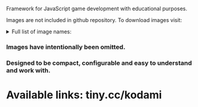 Framework for JavaScript game development with educational purposes.

Images are not included in github repository. 
To download images visit:

<details>

<summary>Full list of image names:</summary>

arrowDown.png;arrowDownLeft.png;arrowDownRight.png;arrowLeft.png;arrowRight.png;arrowUp.png;arrowUpLeft.png;arrowUpRight.png;backAlien.png;backBeach.png;backCactus.png;backCake.png;backClouds.png;backDesert.png;backForest.png;backGrass.png;backHills.png;backIndustry.png;backMarket.png;backMountain.png;backMushrooms.png;backNight.png;backSea.png;backSpikes.png;backStars.png;backSun.png;backSunset.png;backTower.png;backTrees.png;backWaterfall.png;backWaves.png;ballOrTarget.png;ballOrTree.png;barrelGreen.png;barrelGrey.png;barrelRed.png;bee.png;bird.png;bomb.png;box.png;boxAlienGreenSuit.png;boxAlienYellowSquare.png;boxAlienYellowSuit.png;boxItem.png;boxItemBoxed.png;boxItemDisabled.png;boxItemDisabledBoxed.png;buildingTile[0].png;buildingTile[10].png;buildingTile[11].png;buildingTile[12].png;buildingTile[13].png;buildingTile[14].png;buildingTile[15].png;buildingTile[16].png;buildingTile[17].png;buildingTile[18].png;buildingTile[19].png;buildingTile[1].png;buildingTile[20].png;buildingTile[21].png;buildingTile[22].png;buildingTile[23].png;buildingTile[24].png;buildingTile[25].png;buildingTile[26].png;buildingTile[27].png;buildingTile[28].png;buildingTile[29].png;buildingTile[2].png;buildingTile[30].png;buildingTile[31].png;buildingTile[32].png;buildingTile[33].png;buildingTile[34].png;buildingTile[35].png;buildingTile[36].png;buildingTile[37].png;buildingTile[38].png;buildingTile[39].png;buildingTile[3].png;buildingTile[40].png;buildingTile[4].png;buildingTile[5].png;buildingTile[6].png;buildingTile[7].png;buildingTile[8].png;buildingTile[9].png;building[0].png;building[1].png;building[2].png;building[3].png;bullet.png;burgerBronze.png;burgerGold.png;burgerSilver.png;bush1.png;bush2.png;cactus.png;carBlack.png;carBlue.png;carBody.png;carGreen.png;carRed.png;carYellow.png;cat.png;cherry.png;cloud.png;crosshairBlue.png;crosshairOutline.png;crystal.png;duckOutlineTarget.png;duckTarget.png;enemyBlack1.png;enemyBlack2.png;enemyBlack3.png;enemyBlack4.png;enemyBlack5.png;enemyBlue1.png;enemyBlue2.png;enemyBlue3.png;enemyBlue4.png;enemyBlue5.png;enemyGreen1.png;enemyGreen2.png;enemyGreen3.png;enemyGreen4.png;enemyGreen5.png;enemyRed1.png;enemyRed2.png;enemyRed3.png;enemyRed4.png;enemyRed5.png;explosion.png;explosion1.png;explosion2.png;femaleAction.png;femaleJump.png;femaleStand.png;femaleWalk1.png;fileNames.txt;flagBlue1.png;flagGreen1.png;flagRed1.png;flagYellow1.png;flagYellow2.png;flower1.png;flower2.png;flower3.png;flower4.png;flower5.png;flowerBlue.png;flowerPurple.png;flowerRed.png;flowerSmall.png;flyMan.png;gemBlue.png;gemGreen.png;gemRed.png;gemYellow.png;gem[0].png;gem[10].png;gem[11].png;gem[12].png;gem[13].png;gem[14].png;gem[15].png;gem[16].png;gem[17].png;gem[18].png;gem[19].png;gem[1].png;gem[20].png;gem[21].png;gem[22].png;gem[23].png;gem[24].png;gem[25].png;gem[26].png;gem[27].png;gem[28].png;gem[29].png;gem[2].png;gem[30].png;gem[31].png;gem[32].png;gem[33].png;gem[34].png;gem[35].png;gem[36].png;gem[37].png;gem[38].png;gem[39].png;gem[3].png;gem[40].png;gem[41].png;gem[42].png;gem[43].png;gem[44].png;gem[45].png;gem[46].png;gem[47].png;gem[4].png;gem[5].png;gem[6].png;gem[7].png;gem[8].png;gem[9].png;grass.png;groundCake.png;groundGrass.png;groundSnow.png;groundStone.png;gummyWorm.png;heart.png;heartSmall.png;heroHello.png;heroStand.png;heroWalk.png;house[0].png;house[1].png;house[2].png;house[3].png;house[4].png;isoCubeBlue.png;isoCubeOrange.png;isoCubePurple.png;jelly[0].png;jelly[1].png;jelly[2].png;jelly[3].png;jelly[4].png;jelly[5].png;jetpack.png;jewelBlue.png;jewelGreen.png;jewelRed.png;jewelYellow.png;joystick.png;laserBlue[0].png;laserBlue[1].png;laserBlue[2].png;laserGreen[0].png;laserGreen[1].png;laserGreen[2].png;laserRed[0].png;laserRed[1].png;laserRed[2].png;lava.png;lollipopFruitYellow.png;missile[0].png;missile[1].png;missile[2].png;missile[3].png;missile[4].png;missile[5].png;missile[6].png;missile[7].png;missile[8].png;missile[9].png;motorBlack.png;motorBlue.png;motorGreen.png;motorRed.png;motorYellow.png;ninja[0].png;ninja[1].png;ninja[2].png;ninja[3].png;ninja[4].png;ninja[5].png;ninja[6].png;ninja[7].png;ninja[8].png;ninja[9].png;note.png;paddle.png;paddleGhost.png;parrot.png;pillBlue.png;pillGreen.png;pillRed.png;pillYellow.png;pirateHero.png;pirate[0].png;pirate[10].png;pirate[11].png;pirate[12].png;pirate[13].png;pirate[14].png;pirate[15].png;pirate[1].png;pirate[2].png;pirate[3].png;pirate[4].png;pirate[5].png;pirate[6].png;pirate[7].png;pirate[8].png;pirate[9].png;plane.png;planeGray.png;planeGreen.png;playerShip1_blue.png;playerShip1_green.png;playerShip1_orange.png;playerShip1_red.png;playerShip2_blue.png;playerShip2_green.png;playerShip2_orange.png;playerShip2_red.png;playerShip3_blue.png;playerShip3_green.png;playerShip3_orange.png;playerShip3_red.png;powerupBlue.png;powerupBlueBolt.png;powerupBlueShield.png;powerupBlueStar.png;powerupGreen.png;powerupGreenBolt.png;powerupGreenShield.png;powerupGreenStar.png;powerupRed.png;powerupRedBolt.png;powerupRedShield.png;powerupRedStar.png;powerupYellow.png;powerupYellowBolt.png;powerupYellowShield.png;powerupYellowStar.png;princess[0].png;princess[10].png;princess[11].png;princess[12].png;princess[13].png;princess[14].png;princess[15].png;princess[16].png;princess[17].png;princess[18].png;princess[19].png;princess[1].png;princess[2].png;princess[3].png;princess[4].png;princess[5].png;princess[6].png;princess[7].png;princess[8].png;princess[9].png;repair.png;robot.png;robotHero[0].png;robotHero[1].png;robotHero[2].png;robotHero[3].png;robotHero[4].png;robotHero[5].png;robotHero[6].png;robotHero[7].png;robotJump.png;rock.png;rocket[0].png;rocket[1].png;rocket[2].png;rocket[3].png;sailor.png;scrollHorizontal.png;scrollVertical.png;shieldBronze.png;shieldGold.png;shieldSilver.png;shooter.png;shop.png;sign.png;signExit.png;signLeft.png;signRight.png;slabBlue.png;slabRed.png;slabYellow.png;spaceStation[0].png;spaceStation[1].png;spaceStation[2].png;spaceStation[3].png;spaceship[0].png;spaceship[1].png;spaceship[2].png;spaceship[3].png;spaceship[4].png;spaceship[5].png;spaceship[6].png;spaceship[7].png;spaceship[8].png;spaceship[9].png;spikeMan.png;spring.png;springMan.png;sprung.png;spy[0].png;spy[1].png;spy[2].png;spy[3].png;spy[4].png;spy[5].png;spy[6].png;spy[7].png;spy[8].png;spy[9].png;star.png;starBronze.png;starDiamond.png;starGold.png;starSilver.png;sun.png;tank[0].png;tank[1].png;tank[2].png;tank[3].png;tank[4].png;tank[5].png;tank[6].png;tank[7].png;tanksAmmo.png;tanksArmor.png;thunderBronze.png;thunderGold.png;thunderGray.png;torch.png;torchOff.png;tree[0].png;tree[1].png;tree[2].png;tree[3].png;tree[4].png;troll.png;vehicle[0].png;vehicle[10].png;vehicle[11].png;vehicle[12].png;vehicle[13].png;vehicle[14].png;vehicle[15].png;vehicle[1].png;vehicle[2].png;vehicle[3].png;vehicle[4].png;vehicle[5].png;vehicle[6].png;vehicle[7].png;vehicle[8].png;vehicle[9].png;volcano.png;zombie.png;zombieHello.png;zombieWalk.png;

</details>

### Images have intentionally been omitted.

### Designed to be compact, configurable and easy to understand and work with.

# Available links: tiny.cc/kodami
